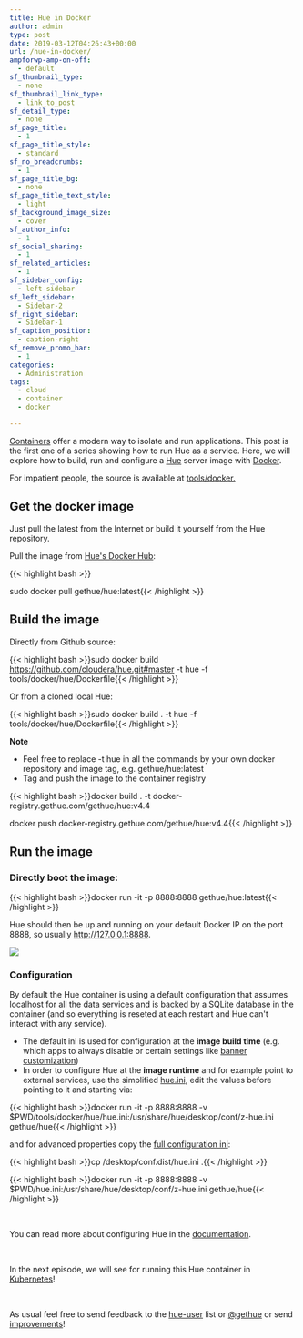 ```yaml
---
title: Hue in Docker
author: admin
type: post
date: 2019-03-12T04:26:43+00:00
url: /hue-in-docker/
ampforwp-amp-on-off:
  - default
sf_thumbnail_type:
  - none
sf_thumbnail_link_type:
  - link_to_post
sf_detail_type:
  - none
sf_page_title:
  - 1
sf_page_title_style:
  - standard
sf_no_breadcrumbs:
  - 1
sf_page_title_bg:
  - none
sf_page_title_text_style:
  - light
sf_background_image_size:
  - cover
sf_author_info:
  - 1
sf_social_sharing:
  - 1
sf_related_articles:
  - 1
sf_sidebar_config:
  - left-sidebar
sf_left_sidebar:
  - Sidebar-2
sf_right_sidebar:
  - Sidebar-1
sf_caption_position:
  - caption-right
sf_remove_promo_bar:
  - 1
categories:
  - Administration
tags:
  - cloud
  - container
  - docker

---
```

[Containers][1] offer a modern way to isolate and run applications. This post is the first one of a series showing how to run Hue as a service. Here, we will explore how to build, run and configure a [Hue][2] server image with [Docker][3].

For impatient people, the source is available at [tools/docker.][4]

## Get the docker image

Just pull the latest from the Internet or build it yourself from the Hue repository.

Pull the image from [Hue's Docker Hub][5]:

{{< highlight bash >}}

sudo docker pull gethue/hue:latest{{< /highlight >}}

## Build the image

Directly from Github source:

{{< highlight bash >}}sudo docker build https://github.com/cloudera/hue.git#master -t hue -f tools/docker/hue/Dockerfile{{< /highlight >}}

Or from a cloned local Hue:

{{< highlight bash >}}sudo docker build . -t hue -f tools/docker/hue/Dockerfile{{< /highlight >}}

**Note**

  * Feel free to replace -t hue in all the commands by your own docker repository and image tag, e.g. gethue/hue:latest
  * Tag and push the image to the container registry

{{< highlight bash >}}docker build . -t docker-registry.gethue.com/gethue/hue:v4.4

docker push docker-registry.gethue.com/gethue/hue:v4.4{{< /highlight >}}

## Run the image

### Directly boot the image:

{{< highlight bash >}}docker run -it -p 8888:8888 gethue/hue:latest{{< /highlight >}}

Hue should then be up and running on your default Docker IP on the port 8888, so usually <http://127.0.0.1:8888>.

[<img src="https://cdn.gethue.com/uploads/2017/12/Screen-Shot-2017-11-15-at-3.34.20-PM.png"/>][6]

### Configuration

By default the Hue container is using a default configuration that assumes localhost for all the data services and is backed by a SQLite database in the container (and so everything is reseted at each restart and Hue can't interact with any service).

<div>
  <ul>
    <li>
      The default ini is used for configuration at the <strong>image build time</strong> (e.g. which apps to always disable or certain settings like <a href="https://gethue.com/add-a-top-banner-to-hue/">banner customization</a>)
    </li>
    <li>
      In order to configure Hue at the <strong>image runtime</strong> and for example point to external services, use the simplified <a href="https://github.com/cloudera/hue/blob/master/tools/docker/hue/hue.ini">hue.ini</a>, edit the values before pointing to it and starting via:
    </li>
  </ul>
</div>

{{< highlight bash >}}docker run -it -p 8888:8888 -v $PWD/tools/docker/hue/hue.ini:/usr/share/hue/desktop/conf/z-hue.ini gethue/hue{{< /highlight >}}

and for advanced properties copy the [full configuration ini][7]:

{{< highlight bash >}}cp /desktop/conf.dist/hue.ini .{{< /highlight >}}

{{< highlight bash >}}docker run -it -p 8888:8888 -v $PWD/hue.ini:/usr/share/hue/desktop/conf/z-hue.ini gethue/hue{{< /highlight >}}

&nbsp;

You can read more about configuring Hue in the [documentation][8].

&nbsp;

In the next episode, we will see for running this Hue container in [Kubernetes][9]!

&nbsp;

As usual feel free to send feedback to the [hue-user][10] list or [@gethue][11] or send [improvements][2]!

 [1]: https://en.wikipedia.org/wiki/Container_(virtualization)
 [2]: https://github.com/cloudera/hue
 [3]: https://www.docker.com/
 [4]: https://github.com/cloudera/hue/tree/master/tools/docker
 [5]: https://hub.docker.com/r/gethue/hue/
 [6]: https://cdn.gethue.com/uploads/2017/12/Screen-Shot-2017-11-15-at-3.34.20-PM.png
 [7]: https://github.com/cloudera/hue/blob/master/desktop/conf.dist/hue.ini
 [8]: http://cloudera.github.io/hue/latest/admin-manual/manual.html
 [9]: https://kubernetes.io/
 [10]: http://groups.google.com/a/cloudera.org/group/hue-user
 [11]: https://twitter.com/gethue
